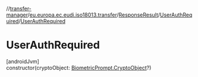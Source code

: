 //[transfer-manager](../../../../index.md)/[eu.europa.ec.eudi.iso18013.transfer](../../index.md)/[ResponseResult](../index.md)/[UserAuthRequired](index.md)/[UserAuthRequired](-user-auth-required.md)

# UserAuthRequired

[androidJvm]\
constructor(cryptoObject: [BiometricPrompt.CryptoObject](https://developer.android.com/reference/kotlin/androidx/biometric/BiometricPrompt.CryptoObject.html)?)
